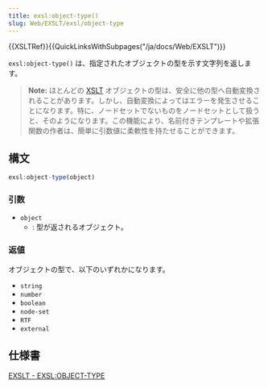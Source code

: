 ```yaml
---
title: exsl:object-type()
slug: Web/EXSLT/exsl/object-type
---
```

{{XSLTRef}}{{QuickLinksWithSubpages("/ja/docs/Web/EXSLT")}}

`exsl:object-type()` は、指定されたオブジェクトの型を示す文字列を返します。

> **Note:** ほとんどの [XSLT](/ja/docs/Web/XSLT) オブジェクトの型は、安全に他の型へ自動変換されることがあります。しかし、自動変換によってはエラーを発生させることになります。特に、ノードセットでないものをノードセットとして扱うと、そのようになります。この機能により、名前付きテンプレートや拡張関数の作者は、簡単に引数値に柔軟性を持たせることができます。

## 構文

```js
exsl:object-type(object)
```

### 引数

- `object`
  - : 型が返されるオブジェクト。

### 返値

オブジェクトの型で、以下のいずれかになります。

- `string`
- `number`
- `boolean`
- `node-set`
- `RTF`
- `external`

## 仕様書

[EXSLT - EXSL:OBJECT-TYPE](http://exslt.org/exsl/functions/object-type/index.html)
